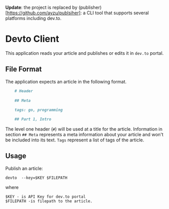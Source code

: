**Update**: the project is replaced by (publisher)[https://github.com/ayzu/publsiher]: a CLI tool that supports several platforms including dev.to.

# Devto Client

This application reads your article and publishes or edits it in `dev.to` portal.

## File Format

The application expects an article in the following format. 

```markdown
    # Header
    
    ## Meta
    
    tags: go, programming

    ## Part 1, Intro
```

The level one header (`#`) will be used at a title for the article. Information in section `## Meta` represents a meta information about your article and won't be included into its text. `Tags` represent a list of tags of the article.

## Usage

Publish an article:

    devto  --key=$KEY $FILEPATH

where

    $KEY - is API Key for dev.to portal
    $FILEPATH -is filepath to the article.
